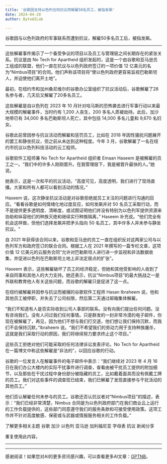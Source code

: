 ```yaml
---
title: '谷歌因支持以色列合同抗议而解雇50名员工，被指发飙'
date: 2024-04-28
author: ByteAILab

---
```


谷歌因与以色列政府的军事联系而遭到抗议，解雇50多名员工后，被指发飙。

---
这些解雇事件揭示了一个备受争议的项目以及员工与管理层之间长期存在的紧张关系。抗议是由 No Tech for Apartheid 组织发起的，这是一个由谷歌和亚马逊员工组成的联盟，他们一直在抗议与以色列政府签订的一项价值 12 亿美元的名为“Nimbus项目”的合同。他们声称该项目将“使以色列政府更容易监视巴勒斯坦人，并迫使他们离开土地”。

最初，在纽约市和加州桑尼维尔的谷歌办公室组织了抗议活动后，谷歌解雇了28名参与者，几天后又解雇了20多名员工。

这些解雇是自以色列在 2023 年 10 月针对哈马斯的恐怖袭击进行军事行动以来最大规模的解雇事件，当时约有 1,200 人丧生，200 多名人质被劫持。此后，加沙地带已有 34,000 多名巴勒斯坦人死亡，其中包括 14,000 多名儿童和 9,670 名妇女。

谷歌此前曾因参与抗议活动而解雇和惩罚员工，比如在 2018 年因性骚扰问题展开的罢工和静坐抗议，但之前从未达到这种程度。今年 3 月，谷歌解雇了一名在纽约市抗议以色列科技活动的云工程师。

谷歌软件工程师兼 No Tech for Apartheid 组织者 Emaan Haseem 是被解雇的员工之一。“我们中的许多人刚刚晋升。在我管理层下，我是被晋升最快的人。”她说。

她表示，这是一次和平的抗议活动，“高度可见，高度透明，我们进行了现场直播。大家和所有人都可以看到活动的情况。”

Haseem 说，这次静坐抗议活动是对谷歌拒绝就员工关注的问题进行沟通的回应。“看看谷歌是如何情绪化地过度反应，如何发飙并对 50 名员工采取行动，而不是提供更多透明度、清晰度，或试图证明他们并没有特别为以色列军提供资源来协助和纵容他们的种族灭绝和继续实行种族隔离，” Haseem 补充说。“他们完全有机会这样做，但他们选择发飙并把矛头指向 50 名员工，其中许多人并未参与静坐抗议。"

自 2021 年获得该合同以来，谷歌和亚马逊的员工一直在组织反对这两家公司与以色列军方和政府签订的联合合同。根据工人在 2021 年撰写的一篇专栏文章，这项价值 12 亿美元的云服务合同“允许对巴勒斯坦人进行进一步监视和非法数据收集，并促进以色列在巴勒斯坦土地上非法定居点的扩张”。

Haseem 表示，这些解雇破坏了员工的经济稳定，但她和其他受影响的人收到了来自同事和其他人的大力支持。她还表示，抗议“Nimbus项目”的最大挑战之一是外联和教育他人有关这些问题，而谷歌的解雇只是促进了这一点。

在纽约被解雇并因参与抗议而被捕的谷歌软件工程师 Hasan Ibraheem 说，他和其他员工被停职，并失去了公司权限，然后第二天通过邮箱集体解雇。

“我们不知道有人是否实际收到公司人事部的联系。没有向我们提出任何问题。没有咨询我们。没有人问过我们任何事情。只是群发的一封非常冷漠的电子邮件，你现在被解雇了，再见，因为他们不想与我们打交道，他们想让我们保持沉默，而我们不会保持沉默，”Ibraheem 说。“我们不希望我们的劳动力用于支持种族屠杀，这就是我们采取行动的原因，我们将继续努力要求终止这个项目。”

这些员工拒绝对他们可能采取的任何法律诉讼发表评论。No Tech for Apartheid 在一篇博文中称这些解雇是“非法的”，以回应谷歌的行动。

谷歌的一位发言人在解雇事件的电子邮件中表示：“我们继续对 2023 年 4 月 16 日在我们办公大楼内的实际干扰事件进行调查，查看由被干扰员工提供的附加细节，以及那些在干扰过程中身份部分被隐藏的员工，比如戴着面具而没有佩戴工牌的员工。我们对这些事件的调查现已结束，我们已解雇了发现直接参与干扰活动的其他员工。”

他们否认解雇任何未参与的员工。谷歌还否认抗议者对“Nimbus项目”的描述，表示：“我们已经非常清楚，Nimbus 合同是为以色列政府部门在我们商业云上运行的工作负载提供的，这些部门同意遵守我们的服务条款和可接受使用政策。这项工作并不针对高度敏感、保密或与武器或情报服务相关的工作负载。”

了解更多相关主题
谷歌
加沙
以色列
亚马逊
加利福尼亚
字母表
抗议
新闻分享

重复使用此内容。

---
---
感谢阅读！如果您对AI的更多资讯感兴趣，可以查看更多AI文章：[GPTNB](https://gptnb.com)。